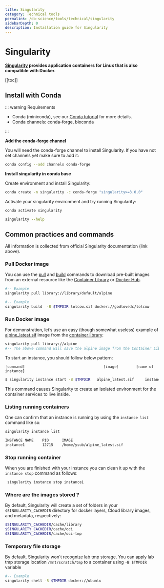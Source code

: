 ```yaml
---
title: Singularity
category: Technical tools
permalink: /do-science/tools/technical/singularity
sidebarDepth: 0
description: Installation guide for Singularity
---
```



# Singularity

**[Singularity](https://sylabs.io/guides/latest/user-guide/index.html) provides application containers for Linux that is also compatible with Docker.**

[[toc]]

## Install with Conda

::: warning Requirements

- Conda (miniconda), see our [Conda tutorial](/do-science/tools/analytical/conda/) for more details.
- Conda channels: conda-forge, bioconda

:::

**Add the conda-forge channel**

You will need the conda-forge channel to install Singularity. If you have not set channels yet make sure to add it:

```bash
conda config --add channels conda-forge
```

**Install singularity in conda base**

Create environment and install Singularity:

```bash
conda create -n singularity -c conda-forge "singularity>=3.0.0"
```

Activate your singularity environment and try running Singularity:

```bash
conda activate singularity

singularity --help
```

## Common practices and commands

All information is collected from official Singularity documentation (link above).

### Pull Docker image

You can use the [pull](https://docs.sylabs.io/guides/3.3/user-guide/cli/singularity_pull.html) and [build](https://docs.sylabs.io/guides/3.3/user-guide/cli/singularity_build.html) commands to download pre-built images from an external resource like the [Container Library](https://cloud.sylabs.io/library) or [Docker Hub](https://hub.docker.com/).

```bash
#-- Example
singularity pull library://library/default/alpine
```

```bash
#-- Example
singularity build  -B $TMPDIR lolcow.sif docker://godlovedc/lolcow
```

### Run Docker image

For demonstration, let’s use an easy (though somewhat useless) example of [alpine_latest.sif](https://cloud.sylabs.io/library/_container/5baba5e594feb900016ea41c) image from the [container library](https://cloud.sylabs.io/library/):

```bash
singularity pull library://alpine
#-- The above command will save the alpine image from the Container Library as alpine_latest.sif.
```

To start an instance, you should follow below pattern:

```
[command]                                    [image]        [name of instance]
```
```bash
$ singularity instance start -B $TMPDIR   alpine_latest.sif     instance1
```

This command causes Singularity to create an isolated environment for the container services to live inside. 



### Listing running containers

One can confirm that an instance is running by using the `instance list` command like so:

```bash
singularity instance list

INSTANCE NAME    PID      IMAGE
instance1        12715    /home/ysub/alpine_latest.sif
```

### Stop running container

When you are finished with your instance you can clean it up with the `instance stop` command as follows:

```bash
 singularity instance stop instance1
```

### Where are the images stored ?

By default, Singularity will create a set of folders in your `$SINGULARITY_CACHEDIR` directory for docker layers, Cloud library images, and metadata, respectively:

```bash
$SINGULARITY_CACHEDIR/cache/library
$SINGULARITY_CACHEDIR/cache/oci
$SINGULARITY_CACHEDIR/cache/oci-tmp
```

### Temporary file storage

By default, Singularity won't recognize lab tmp storage. You can apply lab tmp storage location `/mnt/scratch/tmp` to a container using `-B $TMPDIR` variable

```bash
#-- Example
singularity shell -B $TMPDIR docker://ubuntu
```
